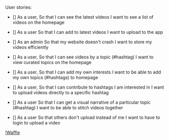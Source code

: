 User stories:

- [] As a user,
      So that I can see the latest videos
      I want to see a list of videos on the homepage

- [] As a user
     So that I can add to latest videos
     I want to upload to the app

- [] As an admin
     So that my website doesn't crash
     I want to store my videos efficiently

- [] As a user,
     So that I can see videos by a topic (#hashtag)
     I want to view curated topics on the homepage

- [] As a user,
     So that I can add my own interests
     I want to be able to add my own topics (#hashtags) to homepage

- [] As a user,
     So that I can contribute to hashtags I am interested in
     I want to upload videos directly to a specific hashtag

- [] As a user
     So that I can get a visual narrative of a particular topic (#hashtag)
     I want to be able to stitch videos together

- [] As a user
     So that others don't upload instead of me
     I want to have to login to upload a video

[!Waffle](https://waffle.io/snapchidu/stitchvid)